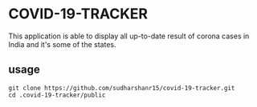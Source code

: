 # COVID-19-TRACKER
This application is able to display all up-to-date result of corona cases in India and it's some of the states.
## usage
```
git clone https://github.com/sudharshanr15/covid-19-tracker.git 
cd .covid-19-tracker/public

```
